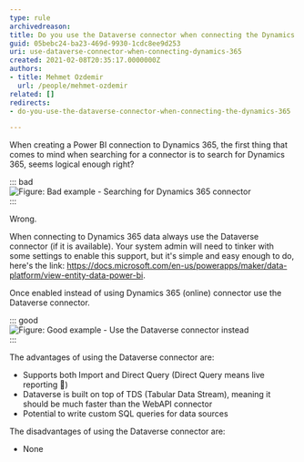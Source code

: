 ```yaml
---
type: rule
archivedreason: 
title: Do you use the Dataverse connector when connecting the Dynamics 365?
guid: 05bebc24-ba23-469d-9930-1cdc8ee9d253
uri: use-dataverse-connector-when-connecting-dynamics-365
created: 2021-02-08T20:35:17.0000000Z
authors:
- title: Mehmet Ozdemir
  url: /people/mehmet-ozdemir
related: []
redirects:
- do-you-use-the-dataverse-connector-when-connecting-the-dynamics-365

---
```


When creating a Power BI connection to Dynamics 365, the first thing that comes to mind when searching for a connector is to search for Dynamics 365, seems logical enough right?

<!--endintro-->


::: bad  
![Figure: Bad example - Searching for Dynamics 365 connector](dynamics-connector-1.png)  
:::

Wrong.

When connecting to Dynamics 365 data always use the Dataverse connector (if it is available). Your system admin will need to tinker with some settings to enable this support, but it's simple and easy enough to do, here's the link: https://docs.microsoft.com/en-us/powerapps/maker/data-platform/view-entity-data-power-bi.

Once enabled instead of using Dynamics 365 (online) connector use the Dataverse connector.


::: good  
![Figure: Good example - Use the Dataverse connector instead](dynamics-connector-2.png)  
:::

The advantages of using the Dataverse connector are:

* Supports both Import and Direct Query (Direct Query means live reporting 🙂)
* Dataverse is built on top of TDS (Tabular Data Stream), meaning it should be much faster than the WebAPI connector
* Potential to write custom SQL queries for data sources


The disadvantages of using the Dataverse connector are:

* None
